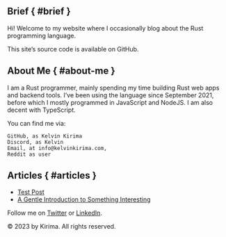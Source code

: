 ---
---
## Brief { #brief } 
Hi! Welcome to my website where I occasionally blog about the Rust programming language.

This site’s source code is available on GitHub.


## About Me { #about-me }

I am a Rust programmer, mainly spending my time building Rust web apps and backend tools. I’ve been using the language since September 2021, before which I mostly programmed in JavaScript and NodeJS. I am also decent with TypeScript.

You can find me via:

    GitHub, as Kelvin Kirima
    Discord, as Kelvin
    Email, at info@kelvinkirima.com,
    Reddit as user


## Articles { #articles }

- [Test Post](test_post.html)
- [A Gentle Introduction to Something Interesting](gentle_intro.html)


Follow me on [Twitter](https://twitter.com/your_handle) or [LinkedIn](https://linkedin.com/in/your_profile).

© 2023 by Kirima. All rights reserved.